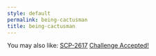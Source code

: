 ```yaml
---
style: default
permalink: being-cactusman
title: being-cactusman
---
```

You may also like:
[SCP-2617](http://scp-wiki.net/scp-2617)
[Challenge Accepted!](http://scp-wiki.net/challenge-accepted)